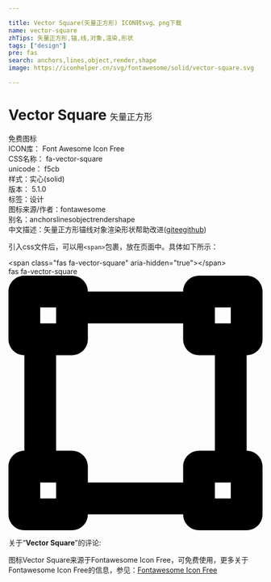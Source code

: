 ```yaml
---

title: Vector Square(矢量正方形) ICON转svg、png下载
name: vector-square
zhTips: 矢量正方形,锚,线,对象,渲染,形状
tags: ["design"]
pre: fas
search: anchors,lines,object,render,shape
image: https://iconhelper.cn/svg/fontawesome/solid/vector-square.svg

---
```


# Vector Square  <small style="font-size: 60%;font-weight: 100">矢量正方形</small>


<div class="detail-page">
<p>
<span><span class="badge-success badge">免费图标</span> </span>
<br/>
<span>
ICON库：
<span class="badge-secondary badge">Font Awesome Icon Free</span> 
</span>
<br/>
<span>
CSS名称：
<span class="badge-secondary badge">fa-vector-square</span> 
</span>
<br/>
<span>
unicode：
<span class="badge-secondary badge">f5cb</span> 
<copy-btn content='f5cb' btn-title=""></copy-btn>
<copy-btn :content='String.fromCodePoint(parseInt("f5cb", 16))' btn-title="复制U"></copy-btn>
</span><br/><span>样式：<span class="badge-light badge">实心(solid)</span></span>
<br/>
<span>
版本：
<span class="badge-secondary badge">5.1.0</span> 
</span><br/><span>标签：<span class="badge-light badge"><router-link to="/tags/design.html">设计</router-link></span></span>
<br/>
<span>图标来源/作者：<span class="badge-light badge">fontawesome</span></span> 
<br/>
<span>别名：<span class="badge-light badge">anchors</span><span class="badge-light badge">lines</span><span class="badge-light badge">object</span><span class="badge-light badge">render</span><span class="badge-light badge">shape</span></span><br/><span class="zh-detail">中文描述：<span class="badge-primary badge">矢量正方形</span><span class="badge-primary badge">锚</span><span class="badge-primary badge">线</span><span class="badge-primary badge">对象</span><span class="badge-primary badge">渲染</span><span class="badge-primary badge">形状</span><span class="help-link"><span>帮助改进</span>(<a href="https://gitee.com/liuwave/icon-helper/edit/master/json/fontawesome/solid/vector-square.json" target="_blank" rel="noopener noreferrer">gitee</a><a href="https://github.com/liuwave/icon-helper/edit/master/json/fontawesome/solid/vector-square.json" target="_blank" rel="noopener noreferrer">github</a></span>)</span><br/>
</p>
</div>
<div class="alert alert-dark">
  <i class="fas fa-vector-square fa-xs"></i>
  <i class="fas fa-vector-square fa-sm"></i>
  <i class="fas fa-vector-square fa-lg"></i>
  <i class="fas fa-vector-square fa-2x"></i>
  <i class="fas fa-vector-square fa-3x"></i>
  <i class="fas fa-vector-square fa-5x"></i>
  <i class="fas fa-vector-square fa-7x"></i>
</div>
<div>
  <p>引入css文件后，可以用<code>&lt;span&gt;</code>包裹，放在页面中。具体如下所示：    
  </p>
  <div class="alert alert-primary" style="font-size: 14px">
    &lt;span class="fas fa-vector-square" aria-hidden="true"&gt;&lt;/span&gt;
    <copy-btn content='<span class="fas fa-vector-square" aria-hidden="true"></span>'></copy-btn>
  </div>
  <div class="alert alert-secondary">
    <i class="fas fa-vector-square"
    style="font-size: 24px"
    aria-hidden="true"></i> fas fa-vector-square
    <copy-btn content="fas fa-vector-square" btn-title="复制图标名称"></copy-btn>
  </div>
</div>
<div id="svg" class="svg-wrap">
<svg xmlns="http://www.w3.org/2000/svg" viewBox="0 0 512 512"><path d="M512 128V32c0-17.67-14.33-32-32-32h-96c-17.67 0-32 14.33-32 32H160c0-17.67-14.33-32-32-32H32C14.33 0 0 14.33 0 32v96c0 17.67 14.33 32 32 32v192c-17.67 0-32 14.33-32 32v96c0 17.67 14.33 32 32 32h96c17.67 0 32-14.33 32-32h192c0 17.67 14.33 32 32 32h96c17.67 0 32-14.33 32-32v-96c0-17.67-14.33-32-32-32V160c17.67 0 32-14.33 32-32zm-96-64h32v32h-32V64zM64 64h32v32H64V64zm32 384H64v-32h32v32zm352 0h-32v-32h32v32zm-32-96h-32c-17.67 0-32 14.33-32 32v32H160v-32c0-17.67-14.33-32-32-32H96V160h32c17.67 0 32-14.33 32-32V96h192v32c0 17.67 14.33 32 32 32h32v192z"/></svg>
</div>
<detail full-name='fa-vector-square'></detail>
<div class="icon-detail__container">
<p>关于“<b>Vector Square</b>”的评论:</p>
</div>
<Vssue title="关于“Vector Square”的评论" />    
<div><p>图标Vector Square来源于Fontawesome Icon Free，可免费使用，更多关于  Fontawesome Icon Free的信息，参见：<a target="_blank" href="https://iconhelper.cn/fontawesome.html">Fontawesome Icon Free</a>
</p></div>
